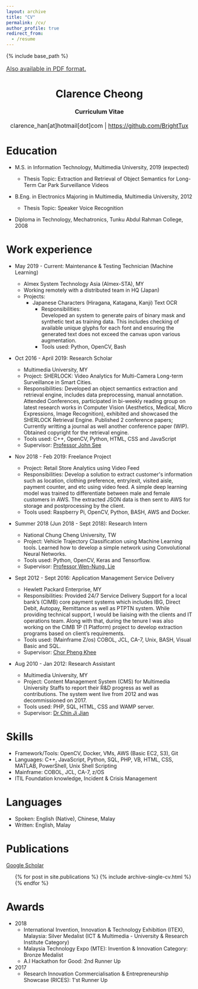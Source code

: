 ```yaml
---
layout: archive
title: "CV"
permalink: /cv/
author_profile: true
redirect_from:
  - /resume
---
```


{% include base_path %}

<a style="line-height: 1.5;" href="https://github.com/BrightTux/brighttux.github.io/raw/master/files/cv.pdf"><span style="color: #333333;"><span id="printThis" style="font-size: medium;">Also available in PDF format.</span></span></a>
<h1 class="western" align="center"><b>Clarence Cheong</b></h1>
<p style="line-height: 1.5;" align="center"><span style="font-size: medium;"><b>Curriculum Vitae</b> </span></p>
<p style="line-height: 1.5;" align="center"><span style="font-size: medium;">clarence_han[at]hotmail[dot]com | <a href="https://github.com/BrightTux">https://github.com/BrightTux</a></span></p>

<script>
console.log("Use printcv() to set certain elements to hidden");

function printcv()
{
  console.log("function printcv called");
  
  document.getElementById("printThis").style.visibility = "hidden"; 
  document.getElementsByClassName("page__title")[0].style.visibility = "hidden";
  document.getElementsByClassName("btn btn--inverse")[0].style.visibility = "hidden";
  document.getElementById("publicationslist").style.visibility = "hidden";
  document.getElementsByClassName("author__avatar")[0].style.visibility ="hidden";
  document.getElementsByClassName("author__name")[0].style.visibility ="hidden";
  document.getElementsByClassName("author__bio")[0].style.visibility ="hidden";
  
  document.getElementById("printThis").style.display= "none";
  document.getElementsByClassName("page__title")[0].style.display= "none";
  document.getElementsByClassName("btn btn--inverse")[0].style.display= "none";
  document.getElementById("publicationslist").style.display= "none";
  document.getElementsByClassName("author__avatar")[0].style.display= "none";
  document.getElementsByClassName("author__name")[0].style.display= "none";
  document.getElementsByClassName("author__bio")[0].style.display= "none";
  document.getElementsByClassName("page__footer")[0].style.display= "none";

  
  console.log("Remember to change the scale to 72% before printing - use Chrome/Linux");

};
  
</script>

Education
======
* M.S. in Information Technology, Multimedia University, 2019 (expected)
  * Thesis Topic: Extraction and Retrieval of Object Semantics for Long-Term Car Park Surveillance Videos

* B.Eng. in Electronics Majoring in Multimedia, Multimedia University, 2012
  * Thesis Topic: Speaker Voice Recognition

* Diploma in Technology, Mechatronics, Tunku Abdul Rahman College, 2008


Work experience
======
* May 2019 - Current: Maintenance & Testing Technician (Machine Learning)
  * Almex System Technology Asia (Almex-STA), MY 
  * Working remotely with a distributed team in HQ (Japan)
  * Projects: 
      * Japanese Characters (Hiragana, Katagana, Kanji) Text OCR
        * Responsibilities: <br>
        Developed an system to generate pairs of binary mask and synthetic text as training data. This includes checking of available unique glyphs for each font and ensuring the generated text does not exceed the canvas upon various augmentation.
        * Tools used: Python, OpenCV, Bash


* Oct 2016 - April 2019: Research Scholar
  * Multimedia University, MY
  * Project: SHERLOCK: Video Analytics for Multi-Camera Long-term Surveillance in Smart Cities. 
  * Responsibilities: Developed an object semantics extraction and retrieval engine, includes data preprocessing, manual annotation. Attended Conferences, participated in bi-weekly reading group on latest research works in Computer Vision (Aesthetics, Medical, Micro Expressions, Image Recognition), exhibited and showcased the SHERLOCK Retrieval Engine. Published 2 conference papers; Currently writting a journal as well another conference paper (WIP). Obtained copyright for the retrieval engine.
  * Tools used: C++, OpenCV, Python, HTML, CSS and JavaScript
  * Supervisor: [Professor John See](http://pesona.mmu.edu.my/~johnsee/)
  
* Nov 2018 - Feb 2019: Freelance Project
  * Project: Retail Store Analytics using Video Feed 
  * Responsibilities: Develop a solution to extract customer's information such as location, clothing preference, entry/exit, visited aisle, payment counter, and etc using video feed. A simple deep learning model was trained to differentiate between male and female customers in AWS. The extracted JSON data is then sent to AWS for storage and postprocessing by the client.
  * Tools used: Raspberry Pi, OpenCV, Python, BASH, AWS and Docker. 

* Summer 2018 (Jun 2018 - Sept 2018): Research Intern
  * National Chung Cheng University, TW
  * Project: Vehicle Trajectory Classification using Machine Learning tools. Learned how to develop a simple network using Convolutional Neural Networks.
  * Tools used: Python, OpenCV, Keras and Tensorflow.
  * Supervisor: [Professor Wen-Nung, Lie](http://www.dsp.ee.ccu.edu.tw/wnlie/)
  
* Sept 2012 - Sept 2016: Application Management Service Delivery
  * Hewlett Packard Enterprise, MY
  * Responsibilities: Provided 24/7 Service Delivery Support for a local bank’s (CIMB) core payment systems which includes IBG, Direct Debit, Autopay, Remittance as well as PTPTN system. While providing technical support, I would be liaising with the clients and IT operations team. Along with that, during the tenure I was also working on the CIMB 1P (1 Platform) project to develop extraction programs based on client’s requirements.
  * Tools used: (Mainframe Z/os) COBOL, JCL, CA-7, Unix, BASH, Visual Basic and SQL.
  * Supervisor: [Chor Pheng Khee](https://my.linkedin.com/in/chor-pheng-khee-652685133)

* Aug 2010 - Jan 2012: Research Assistant
  * Multimedia University, MY
  * Project: Content Management System (CMS) for Multimedia University Staffs to report their R&D progress as well as contributions. The system went live from 2012 and was decommissioned on 2017.
  * Tools used: PHP, SQL, HTML, CSS and WAMP server.
  * Supervisor: [Dr Chin Ji Jian](https://mmuexpert.mmu.edu.my/jjchin)
  
Skills
======
* Framework/Tools: OpenCV, Docker, VMs, AWS (Basic EC2, S3), Git
* Languages: C++, JavaScript, Python, SQL, PHP, VB, HTML, CSS, MATLAB, PowerShell, Unix Shell Scripting
* Mainframe: COBOL, JCL, CA-7, z/OS
* ITIL Foundation knowledge, Incident & Crisis Management

Languages
======
* Spoken: English (Native), Chinese, Malay
* Written: English, Malay
  
Publications
======
<a id="publicationslist" href="https://scholar.google.com/citations?user=z8n5LTEAAAAJ&hl=en">Google Scholar</a>
  <ul>{% for post in site.publications %}
    {% include archive-single-cv.html %}
  {% endfor %}</ul>

Awards
======
* 2018
  * International Invention, Innovation & Technology Exhibition (ITEX), Malaysia: Silver Medalist (ICT & Multimedia - University & Research Institute Category)
  * Malaysia Technology Expo (MTE): Invention & Innovation Category: Bronze Medalist
  * A.I Hackathon for Good: 2nd Runner Up
* 2017
  * Research Innovation Commercialisation & Entrepreneurship Showcase (RICES): 1'st Runner Up 
